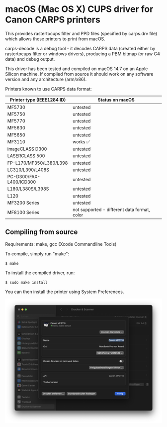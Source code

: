 macOS (Mac OS X) CUPS driver for Canon CARPS printers
====================================

This provides rastertocups filter and PPD files (specified by carps.drv file) which
allows these printers to print from macOS. 

carps-decode is a debug tool - it decodes CARPS data (created either by rastertocups
filter or windows drivers), producing a PBM bitmap (or raw G4 data) and debug output.

This driver has been tested and compiled on macOS 14.7 on an Apple Silicon machine.
If compiled from source it should work on any software version and any architecture (arm/x86).

Printers known to use CARPS data format:

Printer type (IEEE1284 ID)	| Status on macOS
--------------------------------|--------------------------------------------------------
MF5730				| untested
MF5750				| untested
MF5770				| untested
MF5630				| untested
MF5650				| untested
MF3110				| works ✅
imageCLASS D300			| untested
LASERCLASS 500			| untested
FP-L170/MF350/L380/L398		| untested
LC310/L390/L408S		| untested
PC-D300/FAX-L400/ICD300		| untested
L180/L380S/L398S		| untested
L120				| untested
MF3200 Series			| untested
MF8100 Series			| not supported - different data format, color

Compiling from source
---------------------
Requirements: make, gcc (Xcode Commandline Tools)

To compile, simply run "make":

    $ make

To install the compiled driver, run:

    $ sudo make install

You can then install the printer using System Preferences.

![Screenshot](screenshot.png)
